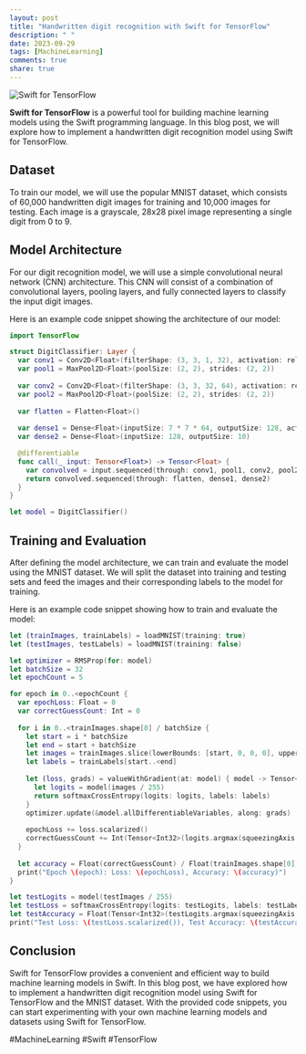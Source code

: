 ```yaml
---
layout: post
title: "Handwritten digit recognition with Swift for TensorFlow"
description: " "
date: 2023-09-29
tags: [MachineLearning]
comments: true
share: true
---
```


![Swift for TensorFlow](https://www.tensorflow.org/swift/images/swift-tensorflow-logo.png)

**Swift for TensorFlow** is a powerful tool for building machine learning models using the Swift programming language. In this blog post, we will explore how to implement a handwritten digit recognition model using Swift for TensorFlow.

## Dataset

To train our model, we will use the popular MNIST dataset, which consists of 60,000 handwritten digit images for training and 10,000 images for testing. Each image is a grayscale, 28x28 pixel image representing a single digit from 0 to 9.

## Model Architecture

For our digit recognition model, we will use a simple convolutional neural network (CNN) architecture. This CNN will consist of a combination of convolutional layers, pooling layers, and fully connected layers to classify the input digit images.

Here is an example code snippet showing the architecture of our model:

```swift
import TensorFlow

struct DigitClassifier: Layer {
  var conv1 = Conv2D<Float>(filterShape: (3, 3, 1, 32), activation: relu)
  var pool1 = MaxPool2D<Float>(poolSize: (2, 2), strides: (2, 2))
  
  var conv2 = Conv2D<Float>(filterShape: (3, 3, 32, 64), activation: relu)
  var pool2 = MaxPool2D<Float>(poolSize: (2, 2), strides: (2, 2))
  
  var flatten = Flatten<Float>()
  
  var dense1 = Dense<Float>(inputSize: 7 * 7 * 64, outputSize: 128, activation: relu)
  var dense2 = Dense<Float>(inputSize: 128, outputSize: 10)

  @differentiable
  func call(_ input: Tensor<Float>) -> Tensor<Float> {
    var convolved = input.sequenced(through: conv1, pool1, conv2, pool2)
    return convolved.sequenced(through: flatten, dense1, dense2)
  }
}

let model = DigitClassifier()
```

## Training and Evaluation

After defining the model architecture, we can train and evaluate the model using the MNIST dataset. We will split the dataset into training and testing sets and feed the images and their corresponding labels to the model for training.

Here is an example code snippet showing how to train and evaluate the model:

```swift
let (trainImages, trainLabels) = loadMNIST(training: true)
let (testImages, testLabels) = loadMNIST(training: false)

let optimizer = RMSProp(for: model)
let batchSize = 32
let epochCount = 5

for epoch in 0..<epochCount {
  var epochLoss: Float = 0
  var correctGuessCount: Int = 0
  
  for i in 0..<trainImages.shape[0] / batchSize {
    let start = i * batchSize
    let end = start + batchSize
    let images = trainImages.slice(lowerBounds: [start, 0, 0, 0], upperBounds: [end, -1, -1, -1])
    let labels = trainLabels[start..<end]
    
    let (loss, grads) = valueWithGradient(at: model) { model -> Tensor<Float> in
      let logits = model(images / 255)
      return softmaxCrossEntropy(logits: logits, labels: labels)
    }
    optimizer.update(&model.allDifferentiableVariables, along: grads)
    
    epochLoss += loss.scalarized()
    correctGuessCount += Int(Tensor<Int32>(logits.argmax(squeezingAxis: 1)) .== labels).sum().scalarized()
  }
  
  let accuracy = Float(correctGuessCount) / Float(trainImages.shape[0])
  print("Epoch \(epoch): Loss: \(epochLoss), Accuracy: \(accuracy)")
}

let testLogits = model(testImages / 255)
let testLoss = softmaxCrossEntropy(logits: testLogits, labels: testLabels)
let testAccuracy = Float(Tensor<Int32>(testLogits.argmax(squeezingAxis: 1)) .== testLabels).mean().scalarized()
print("Test Loss: \(testLoss.scalarized()), Test Accuracy: \(testAccuracy)")
```

## Conclusion

Swift for TensorFlow provides a convenient and efficient way to build machine learning models in Swift. In this blog post, we have explored how to implement a handwritten digit recognition model using Swift for TensorFlow and the MNIST dataset. With the provided code snippets, you can start experimenting with your own machine learning models and datasets using Swift for TensorFlow.

#MachineLearning #Swift #TensorFlow